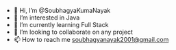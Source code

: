 - 👋 Hi, I’m @SoubhagyaKumaNayak
- 👀 I’m interested in Java 
- 🌱 I’m currently learning Full Stack
- 💞️ I’m looking to collaborate on any project
- 📫 How to reach me soubhagyanayak2001@gmail.com

<!---
SoubhagyaKumaNayak/SoubhagyaKumaNayak is a ✨ special ✨ repository because its `README.md` (this file) appears on your GitHub profile.
You can click the Preview link to take a look at your changes.
--->
